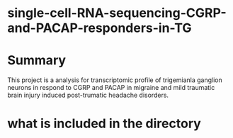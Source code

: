# single-cell-RNA-sequencing-CGRP-and-PACAP-responders-in-TG
# Summary
This project is a analysis for transcriptomic profile of trigemianla ganglion neurons in respond to CGRP and PACAP in migraine and mild traumatic brain injury induced post-trumatic headache disorders.
# what is included in the directory
